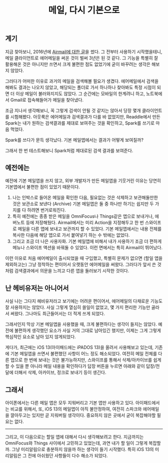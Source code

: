 ﻿---
title: '메일, 다시 기본으로'
categories:
  - apps
tags:
  - airmail
  - mail
  - spark
  - 메일
pubDate: 2019-07-07
description: 기본 설명을 입력하세요
---

## 계기

지금 찾아보니, 2016년에 [Airmail에 대한 글](https://graywoods.me/2016/253/)을 썼다. 그 전부터 사용하기 시작했을테니, 메일 클라이언트로 에어메일을 써온 것이 벌써 3년은 된 것 같다. 그 기능을 특별히 잘 활용해온 것은 아니지만 쓰면서 크게 불편한 점도 없었기에 굳이 바꾸려는 생각은 해보지 않았다.

그러다가 어떠한 이유로 과거의 메일을 검색해볼 필요가 생겼다. 에어메일에서 검색을 해봐도 결과는 나오지 않았고, 해당되는 폴더로 가서 하나하나 찾아봐도 특정 시점이 되면 더 이상 메일이 불러와지지도 않았다. 그 순간에는 모바일의 한계려니 하고, 노트북에서 Gmail로 접속해들어가 메일을 찾아냈다.

조금 지나서 생각해보니, 꼭 그렇게 검색이 안될 것 같지는 않아서 당장 몇개 클라이언트를 시험해봤다. 아웃룩은 에어메일과 검색결과가 다를 바 없었지만, Readdle에서 만든 Spark는 내가 원하는 검색결과를 제대로 보여주는 것을 확인하고, Spark를 쓰기로 마음 먹었다.

Spark를 쓰다가 문득 생각났다. 기본 메일앱에서는 결과가 어떻게 보여질까?

그래서 한 번 테스트해보니 Spark처럼 제대로된 검색 결과를 보여준다.

## 예전에는

예전에 기본 메일앱을 쓰지 않고, 외부 개발자가 만든 메일앱을 기웃거린 이유는 당연히 기본앱에서 불편한 점이 있었기 때문이다.

1. 나는 인박스로 들어온 메일을 확인한 다음, 필요없는 것은 삭제하고 보관해둘만한 것은 보관소로 보낸다 (Archive) 기본 메일앱은 둘 중 하나만 하기는 쉽지만 두 가지를 다 하려면 번거로워진다.
2. 특히 예전에는 종종 받은 메일을 OmniFocus나 Things같은 앱으로 보내거나, 에버노트 등에 저장해뒀다. Airmail에서는 미리 Action을 지정해두고 한 번 스와이프로 메일을 다른 앱에 보내고 보관까지 할 수 있었다. 기본 메일앱에서는 내용 전체를 복사한 다음에 해당 앱으로 가서 붙여넣기 하는 수 밖에는 없었다.
3. 그리고 조금 더 나은 사용자화. 기본 메일앱에 비해서 내가 사용하기 조금 더 편하게 메뉴나 스와이프 액션을 바꿔둘 수 있었다. 이런 면에서는 특히 Airmail이 뛰어났다.

이런 이유로 처음 에어메일이 출시되었을 때 구입했고, 특별히 문제가 없으면 (할일 앱을 제외하고는) 그냥 정착하는 편이어서 오랫동안 에어메일을 써왔다. 그러다가 앞서 쓴 것처럼 검색결과에서 의문을 느끼고 다른 앱을 둘러보기 시작한 것이다.

## 난 헤비유저는 아니어서

사실 나는 그다지 헤비유저라고 보기에는 어려운 편이어서, 에어메일의 다채로운 기능도 잘 사용하지는 않았다. 사실 그렇게 열심히 쓸일이 없었고, 몇 가지 편리한 기능만 골라서 써왔다. 그나마도 최근들어서는 더 적게 쓰게 되었다.

그래서인지 막상 기본 메일앱을 사용했을 때, 크게 불편하다는 생각이 들지는 않았다. 예전에 불편하게 생각했던 요소가 사실 거의 그대로 남아있긴 했지만, 이제는 그게 그렇게 핵심적인 요소로 남아 있지 않게되었다.

게다가, 최근에는 iOS 13(아이패드에는 iPADOS 13)을 올려서 사용해보고 있는데, 기존에 기본 메일앱을 쓰면서 불편했던 사항이 어느 정도 해소되었다. 여전히 메일 전체를 다른 앱으로 한 번에 보내는 것은 불가능하지만, 스와이프를 통해서 삭제/아카이브를 쉽게 할 수 있을 뿐 아니라 메일 내용을 확인하다가 답장 버튼을 누르면 아래와 같이 답장/전달에 더해서 삭제, 아카이브, 정크로 보내기 등이 생긴다.

## 그래서

아이폰에서는 다른 메일 앱은 모두 지워버리고 기본 앱만 사용하고 있다. 아이패드에서는 비교를 위해서, 또, iOS 13의 메일앱이 아직 불안정하여, 여전히 스파크와 에어매일을 깔아두고는 있지만 곧 지워버릴 생각이다. 중요하지 않은 곳에서 굳이 복잡해야할 필요는 없다.

* * *

그리고, 이 다음으로는 할일 앱에 대해서 다시 생각해보려고 한다. 지금까지는 OmniFocus와 Things 사이에서 고민하고 있었는데, 과연 내가 할 일이 그렇게 복잡할까. 그냥 미리알림으로 충분하지 않을까 하는 생각이 들기 시작했다. 특히 iOS 13의 미리알림은 그 전에 아쉬웠던 사항들이 다수 해소가 되었다.


